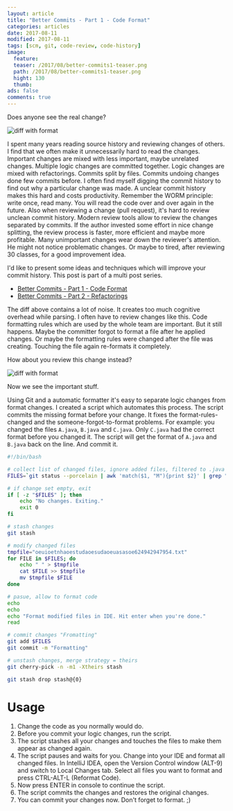```yaml
---
layout: article
title: "Better Commits - Part 1 - Code Format"
categories: articles
date: 2017-08-11
modified: 2017-08-11
tags: [scm, git, code-review, code-history]
image:
  feature: 
  teaser: /2017/08/better-commits1-teaser.png
  path: /2017/08/better-commits1-teaser.png
  hight: 130
  thumb: 
ads: false
comments: true
---
```


Does anyone see the real change?

![diff with format]({{site.url}}/images/2017/08/better-commits1-format-diff.png)

I spent many years reading source history and reviewing changes of others. I find that we often make it unnecessarily hard to read the changes. Important changes are mixed with less important, maybe unrelated changes. Multiple logic changes are committed together. Logic changes are mixed with refactorings. Commits split by files. Commits undoing changes done few commits before. I often find myself digging the commit history to find out why a particular change was made. A unclear commit history makes this hard and costs productivity. Remember the WORM principle: write once, read many. You will read the code over and over again in the future. Also when reviewing a change (pull request), it's hard to review unclean commit history. Modern review tools allow to review the changes separated by commits. If the author invested some effort in nice change splitting, the review process is faster, more efficient and maybe more profitable. Many unimportant changes wear down the reviewer's attention. He might not notice problematic changes. Or maybe to tired, after reviewing 30 classes, for a good improvement idea.

I'd like to present some ideas and techniques which will improve your commit history. This post is part of a multi post series.

- [Better Commits - Part 1 - Code Format]({{site.url}}/2017/08/better-commits-1-code-format.html)
- [Better Commits - Part 2 - Refactorings]({{site.url}}/2017/08/better-commits-2-refactorings.html)


The diff above contains a lot of noise. It creates too much cognitive overhead while parsing. I often have to review changes like this. Code formatting rules which are used by the whole team are important. But it still happens. Maybe the committer forgot to format a file after he applied changes. Or maybe the formatting rules were changed after the file was creating. Touching the file again re-formats it completely.

How about you review this change instead?

![diff with format]({{site.url}}/images/2017/08/better-commits1-no-format-diff.png)

Now we see the important stuff.

Using Git and a automatic formatter it's easy to separate logic changes from format changes. I created a script which automates this process. The script commits the missing format before your change. It fixes the format-rules-changed and the someone-forgot-to-format problems. For example: you changed the files `A.java`, `B.java` and `C.java`. Only `C.java` had the correct format before you changed it. The script will get the format of `A.java` and `B.java` back on the line. And commit it.

```bash
#!/bin/bash

# collect list of changed files, ignore added files, filtered to .java files
FILES=`git status --porcelain | awk 'match($1, "M"){print $2}' | grep "\.java$"`

# if change set empty, exit
if [ -z "$FILES" ]; then
	echo "No changes. Exiting."
	exit 0
fi

# stash changes
git stash

# modify changed files
tmpfile="oeuioetnhaoestudaoesudaoeuasasoe624942947954.txt"
for FILE in $FILES; do
	echo " " > $tmpfile
	cat $FILE >> $tmpfile
	mv $tmpfile $FILE
done

# pasue, allow to format code
echo
echo
echo "Format modified files in IDE. Hit enter when you're done."
read

# commit changes "Fromatting"
git add $FILES
git commit -m "Formatting"

# unstash changes, merge strategy = theirs
git cherry-pick -n -m1 -Xtheirs stash

git stash drop stash@{0}
```

# Usage

1. Change the code as you normally would do.
1. Before you commit your logic changes, run the script.
1. The script stashes all your changes and touches the files to make them appear as changed again.
1. The script pauses and waits for you. Change into your IDE and format all changed files. In IntelliJ IDEA, open the Version Control window (ALT-9) and switch to Local Changes tab. Select all files you want to format and press CTRL-ALT-L (Reformat Code).
1. Now press ENTER in console to continue the script.
1. The script commits the changes and restores the original changes.
1. You can commit your changes now. Don't forget to format. ;)

